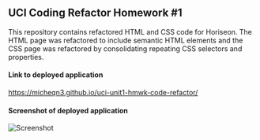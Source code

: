 ## UCI Coding Refactor Homework #1

This repository contains refactored HTML and CSS code for Horiseon. 
The HTML page was refactored to include semantic HTML elements and the CSS page was
refactored by consolidating repeating CSS selectors and properties. 

#### Link to deployed application

https://micheqn3.github.io/uci-unit1-hmwk-code-refactor/

#### Screenshot of deployed application 

![Screenshot](/assets/horiseon-screenshot.png)
